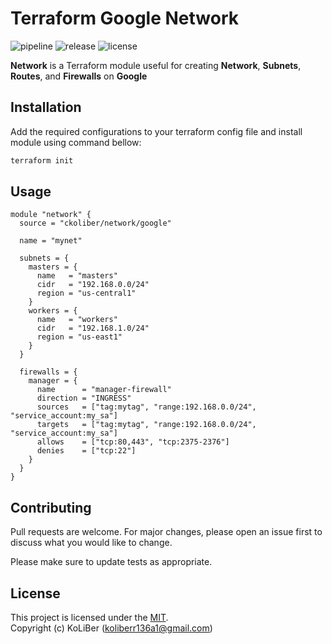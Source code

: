 # Terraform Google Network

![pipeline](https://github.com/ckoliber/terraform-google-network/actions/workflows/ci.yml/badge.svg)
![release](https://img.shields.io/github/v/release/ckoliber/terraform-google-network?display_name=tag)
![license](https://img.shields.io/github/license/ckoliber/terraform-google-network)

**Network** is a Terraform module useful for creating **Network**, **Subnets**, **Routes**, and **Firewalls** on **Google**

## Installation

Add the required configurations to your terraform config file and install module using command bellow:

```bash
terraform init
```

## Usage

```hcl
module "network" {
  source = "ckoliber/network/google"

  name = "mynet"

  subnets = {
    masters = {
      name   = "masters"
      cidr   = "192.168.0.0/24"
      region = "us-central1"
    }
    workers = {
      name   = "workers"
      cidr   = "192.168.1.0/24"
      region = "us-east1"
    }
  }

  firewalls = {
    manager = {
      name      = "manager-firewall"
      direction = "INGRESS"
      sources   = ["tag:mytag", "range:192.168.0.0/24", "service_account:my_sa"]
      targets   = ["tag:mytag", "range:192.168.0.0/24", "service_account:my_sa"]
      allows    = ["tcp:80,443", "tcp:2375-2376"]
      denies    = ["tcp:22"]
    }
  }
}
```

## Contributing

Pull requests are welcome. For major changes, please open an issue first to discuss what you would like to change.

Please make sure to update tests as appropriate.

## License

This project is licensed under the [MIT](LICENSE.md).  
Copyright (c) KoLiBer (koliberr136a1@gmail.com)
